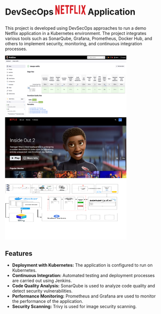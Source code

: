 # <p>DevSecOps <img src="./public/assets/netflix-logo.png" alt="Logo" width="100" height="32"> Application</p>


This project is developed using DevSecOps approaches to run a demo Netflix application in a Kubernetes environment. The project integrates various tools such as SonarQube, Grafana, Prometheus, Docker Hub, and others to implement security, monitoring, and continuous integration processes.

<img src="./public/assets/pipeline.png" alt="Logo" width="400" height="200">

<img src="./public/assets/netflixScreen.png" alt="Logo" width="400" height="200">

<img src="./public/assets/devops.png" alt="Logo" width="400" height="200">

## Features
- **Deployment with Kubernetes:** The application is configured to run on Kubernetes.
- **Continuous Integration:** Automated testing and deployment processes are carried out using Jenkins.
- **Code Quality Analysis:** SonarQube is used to analyze code quality and detect security vulnerabilities.
- **Performance Monitoring:** Prometheus and Grafana are used to monitor the performance of the application.
- **Security Scanning:** Trivy is used for image security scanning.



